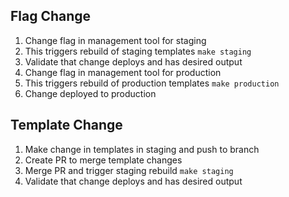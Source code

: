## Flag Change

1. Change flag in management tool for staging
2. This triggers rebuild of staging templates `make staging`
3. Validate that change deploys and has desired output
4. Change flag in management tool for production
5. This triggers rebuild of production templates `make production`
6. Change deployed to production

## Template Change

1. Make change in templates in staging and push to branch
2. Create PR to merge template changes
3. Merge PR and trigger staging rebuild `make staging`
4. Validate that change deploys and has desired output
